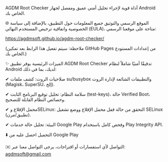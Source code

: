 AGDM Root Checker
أداة قوية لإجراء تحليل أمني عميق ومفصل لجهاز Android الخاص بك.

🌐 الموقع الرسمي والتوثيق
جميع المعلومات حول التطبيق، بالإضافة إلى سياسة الخصوصية واتفاقية ترخيص المستخدم النهائي (EULA)، متاحة على موقعنا الرسمي:

https://agdmsoft.github.io/agdm-root-checker/

(ملاحظة: سيتم تفعيل هذا الرابط بعد تمكين GitHub Pages من إعدادات المستودع الخاص بك.)

✨ الميزات الرئيسية
يوفر تطبيق AGDM Root Checker تدقيقًا أمنيًا شاملاً لنظام Android لديك، بما في ذلك:

✔ صلاحيات الروت: كشف ملفات su/busybox والتطبيقات الشائعة لإدارة الروت (Magisk، SuperSU، إلخ).

✔ سلامة النظام: تحليل توقيع البرنامج الثابت (test-keys)، حالة Verified Boot، وخصائص النظام القابلة للتصحيح.

✔ محمل الإقلاع وSELinux: التحقق من حالة قفل محمل الإقلاع ووضع تشغيل SELinux (تطبيق/مرن).

✔ البيئة: تحليل حالة خدمات Google Play وفحص كامل باستخدام Play Integrity API.

⬇️ التحميل
احصل عليه من Google Play

✉️ التواصل
لأي استفسارات أو اقتراحات، يرجى التواصل معنا عبر: agdmsoft@gmail.com